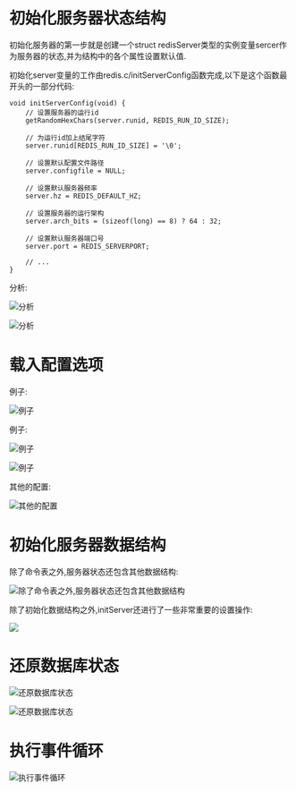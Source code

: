 # 初始化服务器状态结构
初始化服务器的第一步就是创建一个struct redisServer类型的实例变量sercer作为服务器的状态,并为结构中的各个属性设置默认值.

初始化server变量的工作由redis.c/initServerConfig函数完成,以下是这个函数最开头的一部分代码:
```
void initServerConfig(void) {
    // 设置服务器的运行id
    getRandomHexChars(server.runid, REDIS_RUN_ID_SIZE);

    // 为运行id加上结尾字符
    server.runid[REDIS_RUN_ID_SIZE] = '\0';

    // 设置默认配置文件路径
    server.configfile = NULL;

    // 设置默认服务器频率
    server.hz = REDIS_DEFAULT_HZ;

    // 设置服务器的运行架构
    server.arch_bits = (sizeof(long) == 8) ? 64 : 32;

    // 设置默认服务器端口号
    server.port = REDIS_SERVERPORT;

    // ...
}
```
分析:

![分析](https://github.com/gdufeZLYL/blog/blob/master/images/20180516085618.png)

![分析](https://github.com/gdufeZLYL/blog/blob/master/images/20180516085659.png)

# 载入配置选项
例子:

![例子](https://github.com/gdufeZLYL/blog/blob/master/images/20180516090333.png)

例子:

![例子](https://github.com/gdufeZLYL/blog/blob/master/images/20180516091012.png)

![例子](https://github.com/gdufeZLYL/blog/blob/master/images/20180516091052.png)

其他的配置:

![其他的配置](https://github.com/gdufeZLYL/blog/blob/master/images/20180516091114.png)

# 初始化服务器数据结构
除了命令表之外,服务器状态还包含其他数据结构:

![除了命令表之外,服务器状态还包含其他数据结构](https://github.com/gdufeZLYL/blog/blob/master/images/20180516091458.png)

除了初始化数据结构之外,initServer还进行了一些非常重要的设置操作:

![](https://github.com/gdufeZLYL/blog/blob/master/images/20180516091648.png)

# 还原数据库状态

![还原数据库状态](https://github.com/gdufeZLYL/blog/blob/master/images/20180516092010.png)

![还原数据库状态](https://github.com/gdufeZLYL/blog/blob/master/images/20180516092035.png)

# 执行事件循环

![执行事件循环](https://github.com/gdufeZLYL/blog/blob/master/images/20180516092114.png)